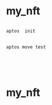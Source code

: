 # my_nft

##

```
aptos  init
```

##

```
aptos move test
```

##

```

```

##

```

```
# my_nft
